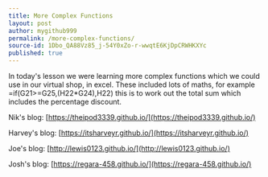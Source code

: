 ```yaml
---
title: More Complex Functions
layout: post
author: mygithub999
permalink: /more-complex-functions/
source-id: 1Dbo_QA88Vz85_j-54Y0xZo-r-wwqtE6KjDpCRWHKXYc
published: true
---
```

In today's lesson we were learning more complex functions which we could use in our virtual shop, in excel. These included lots of maths, for example =if(G21>=G25,(H22*G24),H22) this is to work out the total sum which includes the percentage discount. 

Nik's blog: [https://theipod3339.github.io/](https://theipod3339.github.io/) 

Harvey's blog: [https://itsharveyr.github.io/](https://itsharveyr.github.io/)

Joe's blog: [http://lewis0123.github.io/](http://lewis0123.github.io/)

Josh's blog: [https://regara-458.github.io/](https://regara-458.github.io/)

